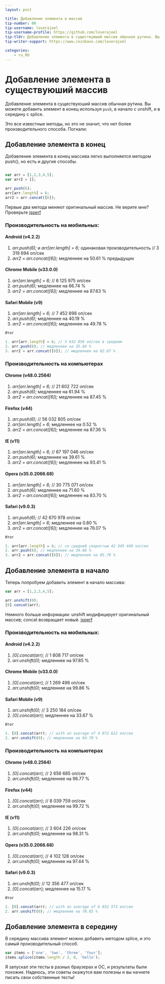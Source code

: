 ```yaml
---
layout: post

title: Добавление элемента в массив
tip-number: 00
tip-username: loverajoel
tip-username-profile: https://github.com/loverajoel
tip-tldr: Добавление элемента в существуюший массив обычная рутина. Вы можете добавить элемент в конец используя push, в начало с unshift, и в середину с splice.
tip-writer-support: https://www.coinbase.com/loverajoel

categories:
    - ru_RU
---
```



# Добавление элемента в существуюший массив

Добавление элемента в существуюший массив обычная рутина. Вы можете добавить элемент в конец используя `push`, в начало с unshift, и в середину с splice.

Это все известные методы, но это не значит, что нет более производительного способа. Погнали:

## Добавление элемента в конец

Добавление элемента в конец массива легко выполняется методом push(), но есть и другие способы.

```javascript

var arr = [1,2,3,4,5];
var arr2 = [];

arr.push(6);
arr[arr.length] = 6;
arr2 = arr.concat([6]);
```

Первые два метода меняют оригинальный массив. Не верите мне? Проверьте [jsperf](http://jsperf.com/push-item-inside-an-array)

### Производительность на мобильных:

#### Android (v4.2.2)

1. _arr.push(6);_ и _arr[arr.length] = 6;_ одинаковая производительность // 3 319 694 оп/сек
3. _arr2 = arr.concat([6]);_ медленнее на 50.61 % предыдущих

#### Chrome Mobile (v33.0.0)

1. _arr[arr.length] = 6;_ // 6 125 975 оп/сек
2. _arr.push(6);_ медленнее на 66.74 %
3. _arr2 = arr.concat([6]);_ медленнее на 87.63 %

#### Safari Mobile (v9)

1. _arr[arr.length] = 6;_ // 7 452 898 оп/сек
2. _arr.push(6);_ медленнее на 40.19 %
3. _arr2 = arr.concat([6]);_ медленнее на 49.78 %

```javascript
Итог

1. arr[arr.length] = 6; // 5 632 856 оп/сек в среднем
2. arr.push(6); // медленнее на 35.64 %
3. arr2 = arr.concat([6]); // медленнее на 62.67 %
```

### Производительность на компьютерах

#### Chrome (v48.0.2564)

1. _arr[arr.length] = 6;_ // 21 602 722 оп/сек
2. _arr.push(6);_ медленнее на 61.94 %
3. _arr2 = arr.concat([6]);_ медленнее на 87.45 %

#### Firefox (v44)

1. _arr.push(6);_ // 56 032 805 оп/сек
2. _arr[arr.length] = 6;_ медленнее на 0.52 %
3. _arr2 = arr.concat([6]);_ медленнее на 87.36 %

#### IE (v11)

1. _arr[arr.length] = 6;_ // 67 197 046 оп/сек
2. _arr.push(6);_ медленнее на 39.61 %
3. _arr2 = arr.concat([6]);_ медленнее на 93.41 %

#### Opera (v35.0.2066.68)

1. _arr[arr.length] = 6;_ // 30 775 071 оп/сек
2. _arr.push(6);_ медленнее на 71.60 %
3. _arr2 = arr.concat([6]);_ медленнее на 83.70 %

#### Safari (v9.0.3)

1. _arr.push(6);_ // 42 670 978 оп/сек
2. _arr[arr.length] = 6;_ медленнее на 0.80 %
3. _arr2 = arr.concat([6]);_ медленнее на 76.07 %

```javascript
Итог

1. arr[arr.length] = 6; // со средней скоростью 42 345 449 оп/сек
2. arr.push(6); // медленнее на 34.66 %
3. arr2 = arr.concat([6]); // медленнее на 85.79 %
```

## Добавление элемента в начало

Теперь попробуем добавить элемент в начало массива:

```javascript
var arr = [1,2,3,4,5];

arr.unshift(0);
[0].concat(arr);
```
Немного больше информации: unshift модифицирует оригинальный массив; concat возвращает новый. [jsperf](http://jsperf.com/unshift-item-inside-an-array)

### Производительность на мобильных:

#### Android (v4.2.2)

1. _[0].concat(arr);_ // 1 808 717 оп/сек
2. _arr.unshift(0);_ медленнее на 97.85 %

#### Chrome Mobile (v33.0.0)

1. _[0].concat(arr);_ // 1 269 498 оп/сек
2. _arr.unshift(0);_ медленнее на 99.86 %

#### Safari Mobile (v9)

1. _arr.unshift(0);_ // 3 250 184 оп/сек
2. _[0].concat(arr);_ медленнее на 33.67 %

```javascript
Итог

1. [0].concat(arr); // with an average of 4 972 622 оп/сек
2. arr.unshift(0); // медленнее на 64.70 %
```

### Производительность на компьютерах

#### Chrome (v48.0.2564)

1. _[0].concat(arr);_ // 2 656 685 оп/сек
2. _arr.unshift(0);_ медленнее на 96.77 %

#### Firefox (v44)

1. _[0].concat(arr);_ // 8 039 759 оп/сек
2. _arr.unshift(0);_ медленнее на 99.72 %

#### IE (v11)

1. _[0].concat(arr);_ // 3 604 226 оп/сек
2. _arr.unshift(0);_ медленнее на 98.31 %

#### Opera (v35.0.2066.68)

1. _[0].concat(arr);_ // 4 102 128 оп/сек
2. _arr.unshift(0);_ медленнее на 97.44 %

#### Safari (v9.0.3)

1. _arr.unshift(0);_ // 12 356 477 оп/сек
2. _[0].concat(arr);_ медленнее на 15.17 %

```javascript
Итог

1. [0].concat(arr); // with an average of 6 032 573 оп/сек
2. arr.unshift(0); // медленнее на 78.65 %
```

## Добавление элемента в середину

В середину массива элемент можно добавить методом splice, и это самый производительный способ.

```javascript
var items = ['one', 'two', 'three', 'four'];
items.splice(items.length / 2, 0, 'hello');
```

Я запускал эти тесты в разных браузерах и ОС, и результаты были похожие. Надеюсь, эти советы окажутся вам полезны и вы начнете писать свои собственные тесты!
